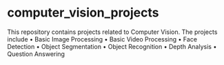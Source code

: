 # computer_vision_projects
This repository contains projects related to Computer Vision. The projects include • Basic Image Processing • Basic Video Processing • Face Detection • Object Segmentation • Object Recognition • Depth Analysis • Question Answering
